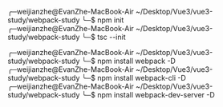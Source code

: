 
╭─weijianzhe@EvanZhe-MacBook-Air ~/Desktop/Vue3/vue3-study/webpack-study 
╰─$ npm init                  
╭─weijianzhe@EvanZhe-MacBook-Air ~/Desktop/Vue3/vue3-study/webpack-study 
╰─$ tsc --init

╭─weijianzhe@EvanZhe-MacBook-Air ~/Desktop/Vue3/vue3-study/webpack-study 
╰─$ npm install webpack -D           
╭─weijianzhe@EvanZhe-MacBook-Air ~/Desktop/Vue3/vue3-study/webpack-study 
╰─$ npm install webpack-cli -D
╭─weijianzhe@EvanZhe-MacBook-Air ~/Desktop/Vue3/vue3-study/webpack-study 
╰─$ npm install webpack-dev-server -D